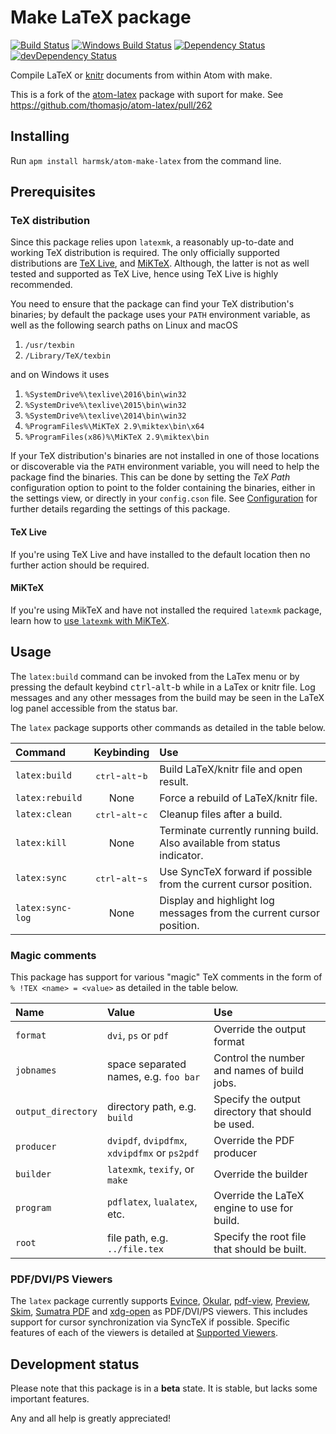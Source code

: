 # Make LaTeX package
[![Build Status][travis svg]][travis]
[![Windows Build Status][appveyor svg]][appveyor]
[![Dependency Status][dependency svg]][dependency]
[![devDependency Status][devDependency svg]][devDependency]

Compile LaTeX or [knitr] documents from within Atom with make.

This is a fork of the [atom-latex][atom-latex] package with suport for make.
See https://github.com/thomasjo/atom-latex/pull/262

## Installing
Run `apm install harmsk/atom-make-latex` from the command line.

## Prerequisites
### TeX distribution
Since this package relies upon `latexmk`, a reasonably up-to-date and working
TeX distribution is required. The only officially supported distributions are
[TeX Live], and [MiKTeX]. Although, the latter is not as well tested and
supported as TeX Live, hence using TeX Live is highly recommended.

You need to ensure that the package can find your TeX distribution's binaries;
by default the package uses your `PATH` environment variable, as well as the
following search paths on Linux and macOS

1. `/usr/texbin`
2. `/Library/TeX/texbin`

and on Windows it uses

1. `%SystemDrive%\texlive\2016\bin\win32`
2. `%SystemDrive%\texlive\2015\bin\win32`
3. `%SystemDrive%\texlive\2014\bin\win32`
4. `%ProgramFiles%\MiKTeX 2.9\miktex\bin\x64`
5. `%ProgramFiles(x86)%\MiKTeX 2.9\miktex\bin`

If your TeX distribution's binaries are not installed in one of those locations
or discoverable via the `PATH` environment variable, you will need to help the
package find the binaries. This can be done by setting the *TeX Path*
configuration option to point to the folder containing the binaries, either in
the settings view, or directly in your `config.cson` file. See [Configuration]
for further details regarding the settings of this package.

#### TeX Live
If you're using TeX Live and have installed to the default location then no
further action should be required.

#### MiKTeX
If you're using MikTeX and have not installed the required `latexmk` package,
learn how to [use `latexmk` with MiKTeX][latexmk with MiKTeX].

## Usage
The `latex:build` command can be invoked from the LaTex menu or by pressing the
default keybind <kbd>ctrl</kbd>-<kbd>alt</kbd>-<kbd>b</kbd> while in a LaTex or
knitr file. Log messages and any other messages from the build may be seen in
the LaTeX log panel accessible from the status bar.

The `latex` package supports other commands as detailed in the table below.

| Command          | Keybinding                                  | Use                                                                      |
|:-----------------|:-------------------------------------------:|:-------------------------------------------------------------------------|
| `latex:build`    | <kbd>ctrl</kbd>-<kbd>alt</kbd>-<kbd>b</kbd> | Build LaTeX/knitr file and open result.                                  |
| `latex:rebuild`  | None                                        | Force a rebuild of LaTeX/knitr file.                                     |
| `latex:clean`    | <kbd>ctrl</kbd>-<kbd>alt</kbd>-<kbd>c</kbd> | Cleanup files after a build.                                             |
| `latex:kill`     | None                                        | Terminate currently running build. Also available from status indicator. |
| `latex:sync`     | <kbd>ctrl</kbd>-<kbd>alt</kbd>-<kbd>s</kbd> | Use SyncTeX forward if possible from the current cursor position.        |
| `latex:sync-log` | None                                        | Display and highlight log messages from the current cursor position.     |

### Magic comments
This package has support for various "magic" TeX comments in the form of
`% !TEX <name> = <value>` as detailed in the table below.

| Name               | Value                                         | Use                                               |
|:-------------------|:----------------------------------------------|:--------------------------------------------------|
| `format`           | `dvi`, `ps` or `pdf`                          | Override the output format                        |
| `jobnames`         | space separated names, e.g. `foo bar`         | Control the number and names of build jobs.       |
| `output_directory` | directory path, e.g. `build`                  | Specify the output directory that should be used. |
| `producer`         | `dvipdf`, `dvipdfmx`, `xdvipdfmx` or `ps2pdf` | Override the PDF producer                         |
| `builder`          | `latexmk`, `texify`, or `make`                | Override the builder                              |
| `program`          | `pdflatex`, `lualatex`, etc.                  | Override the LaTeX engine to use for build.       |
| `root`             | file path, e.g. `../file.tex`                 | Specify the root file that should be built.       |

### PDF/DVI/PS Viewers
The `latex` package currently supports [Evince], [Okular], [pdf-view],
[Preview], [Skim], [Sumatra PDF] and [xdg-open] as PDF/DVI/PS viewers. This
includes support for cursor synchronization via SyncTeX if possible. Specific
features of each of the viewers is detailed at [Supported Viewers].

## Development status
Please note that this package is in a **beta** state. It is stable, but lacks
some important features.

Any and all help is greatly appreciated!

<!--refs-->
[atom-latex]: https://github.com/thomasjo/atom-latex
[appveyor svg]: https://ci.appveyor.com/api/projects/status/oc2v06stfwgd3bkn/branch/master?svg=true
[appveyor]: https://ci.appveyor.com/project/thomasjo/atom-latex/branch/master
[Configuration]: https://github.com/thomasjo/atom-latex/wiki/Configuration
[dependency svg]: https://david-dm.org/thomasjo/atom-latex.svg
[dependency]: https://david-dm.org/thomasjo/atom-latex
[devDependency svg]: https://david-dm.org/thomasjo/atom-latex/dev-status.svg
[devDependency]: https://david-dm.org/thomasjo/atom-latex?type=dev
[Evince]: https://wiki.gnome.org/Apps/Evince
[knitr]: http://yihui.name/knitr/
[latexmk with MiKTeX]: https://github.com/thomasjo/atom-latex/wiki/Using-latexmk-with-MiKTeX
[MiKTeX]: http://miktex.org/
[Okular]: https://okular.kde.org/
[pdf-view]: https://atom.io/packages/pdf-view
[Preview]: https://support.apple.com/en-us/HT201740
[Skim]: http://skim-app.sourceforge.net/
[Sumatra PDF]: http://www.sumatrapdfreader.org/free-pdf-reader.html
[Supported Viewers]: https://github.com/thomasjo/atom-latex/wiki/Supported-Viewers
[TeX Live]: https://www.tug.org/texlive/
[travis svg]: https://travis-ci.org/thomasjo/atom-latex.svg?branch=master
[travis]: https://travis-ci.org/thomasjo/atom-latex
[xdg-open]: https://linux.die.net/man/1/xdg-open

